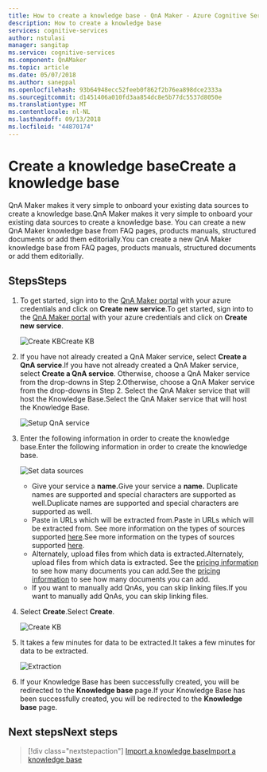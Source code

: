 ```yaml
---
title: How to create a knowledge base - QnA Maker - Azure Cognitive Services | Microsoft Docs
description: How to create a knowledge base
services: cognitive-services
author: nstulasi
manager: sangitap
ms.service: cognitive-services
ms.component: QnAMaker
ms.topic: article
ms.date: 05/07/2018
ms.author: saneppal
ms.openlocfilehash: 93b64948ecc52feeb0f862f2b76ea898dce2333a
ms.sourcegitcommit: d1451406a010fd3aa854dc8e5b77dc5537d8050e
ms.translationtype: MT
ms.contentlocale: nl-NL
ms.lasthandoff: 09/13/2018
ms.locfileid: "44870174"
---
```

# <a name="create-a-knowledge-base"></a><span data-ttu-id="466cc-103">Create a knowledge base</span><span class="sxs-lookup"><span data-stu-id="466cc-103">Create a knowledge base</span></span>

<span data-ttu-id="466cc-104">QnA Maker makes it very simple to onboard your existing data sources to create a knowledge base.</span><span class="sxs-lookup"><span data-stu-id="466cc-104">QnA Maker makes it very simple to onboard your existing data sources to create a knowledge base.</span></span> <span data-ttu-id="466cc-105">You can create a new QnA Maker knowledge base from FAQ pages, products manuals, structured documents or add them editorially.</span><span class="sxs-lookup"><span data-stu-id="466cc-105">You can create a new QnA Maker knowledge base from FAQ pages, products manuals, structured documents or add them editorially.</span></span>

## <a name="steps"></a><span data-ttu-id="466cc-106">Steps</span><span class="sxs-lookup"><span data-stu-id="466cc-106">Steps</span></span>

1. <span data-ttu-id="466cc-107">To get started, sign into to the [QnA Maker portal](https://qnamaker.ai) with your azure credentials and click on **Create new service**.</span><span class="sxs-lookup"><span data-stu-id="466cc-107">To get started, sign into to the [QnA Maker portal](https://qnamaker.ai) with your azure credentials and click on **Create new service**.</span></span>

    ![<span data-ttu-id="466cc-108">Create KB</span><span class="sxs-lookup"><span data-stu-id="466cc-108">Create KB</span></span> ](../media/qnamaker-how-to-create-kb/create-new-service.png)

2. <span data-ttu-id="466cc-109">If you have not already created a QnA Maker service, select **Create a QnA service**.</span><span class="sxs-lookup"><span data-stu-id="466cc-109">If you have not already created a QnA Maker service, select **Create a QnA service**.</span></span> <span data-ttu-id="466cc-110">Otherwise, choose a QnA Maker service from the drop-downs in Step 2.</span><span class="sxs-lookup"><span data-stu-id="466cc-110">Otherwise, choose a QnA Maker service from the drop-downs in Step 2.</span></span> <span data-ttu-id="466cc-111">Select the QnA Maker service that will host the Knowledge Base.</span><span class="sxs-lookup"><span data-stu-id="466cc-111">Select the QnA Maker service that will host the Knowledge Base.</span></span>

    ![Setup QnA service](../media/qnamaker-how-to-create-kb/setup-qna-resource.png)

3. <span data-ttu-id="466cc-113">Enter the following information in order to create the knowledge base.</span><span class="sxs-lookup"><span data-stu-id="466cc-113">Enter the following information in order to create the knowledge base.</span></span>

    ![Set data sources](../media/qnamaker-how-to-create-kb/set-data-sources.png)

    - <span data-ttu-id="466cc-115">Give your service a **name.**</span><span class="sxs-lookup"><span data-stu-id="466cc-115">Give your service a **name.**</span></span> <span data-ttu-id="466cc-116">Duplicate names are supported and special characters are supported as well.</span><span class="sxs-lookup"><span data-stu-id="466cc-116">Duplicate names are supported and special characters are supported as well.</span></span>
    - <span data-ttu-id="466cc-117">Paste in URLs which will be extracted from.</span><span class="sxs-lookup"><span data-stu-id="466cc-117">Paste in URLs which will be extracted from.</span></span> <span data-ttu-id="466cc-118">See more information on the types of sources supported [here](../Concepts/data-sources-supported.md).</span><span class="sxs-lookup"><span data-stu-id="466cc-118">See more information on the types of sources supported [here](../Concepts/data-sources-supported.md).</span></span>
    - <span data-ttu-id="466cc-119">Alternately, upload files from which data is extracted.</span><span class="sxs-lookup"><span data-stu-id="466cc-119">Alternately, upload files from which data is extracted.</span></span> <span data-ttu-id="466cc-120">See the [pricing information](https://aka.ms/qnamaker-pricing
) to see how many documents you can add.</span><span class="sxs-lookup"><span data-stu-id="466cc-120">See the [pricing information](https://aka.ms/qnamaker-pricing
) to see how many documents you can add.</span></span>
    - <span data-ttu-id="466cc-121">If you want to manually add QnAs, you can skip linking files.</span><span class="sxs-lookup"><span data-stu-id="466cc-121">If you want to manually add QnAs, you can skip linking files.</span></span>

4. <span data-ttu-id="466cc-122">Select **Create**.</span><span class="sxs-lookup"><span data-stu-id="466cc-122">Select **Create**.</span></span>

    ![Create KB](../media/qnamaker-how-to-create-kb/create-kb.png)

5. <span data-ttu-id="466cc-124">It takes a few minutes for data to be extracted.</span><span class="sxs-lookup"><span data-stu-id="466cc-124">It takes a few minutes for data to be extracted.</span></span>

    ![Extraction](../media/qnamaker-how-to-create-kb/hang-tight-extraction.png)

6. <span data-ttu-id="466cc-126">If your Knowledge Base has been successfully created, you will be redirected to the **Knowledge base** page.</span><span class="sxs-lookup"><span data-stu-id="466cc-126">If your Knowledge Base has been successfully created, you will be redirected to the **Knowledge base** page.</span></span>

## <a name="next-steps"></a><span data-ttu-id="466cc-127">Next steps</span><span class="sxs-lookup"><span data-stu-id="466cc-127">Next steps</span></span>

> [!div class="nextstepaction"]
> [<span data-ttu-id="466cc-128">Import a knowledge base</span><span class="sxs-lookup"><span data-stu-id="466cc-128">Import a knowledge base</span></span>](../Tutorials/migrate-knowledge-base.md)
